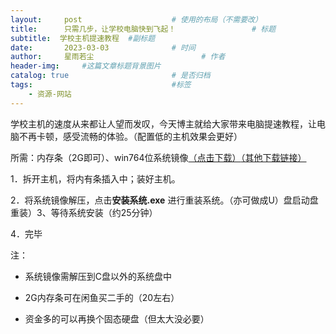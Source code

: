 ```yaml
---
layout:     post   				    # 使用的布局（不需要改）
title:      只需几步，让学校电脑快到飞起！ 				# 标题 
subtitle:  学校主机提速教程  #副标题
date:       2023-03-03 				# 时间
author:     星雨若尘 						# 作者
header-img:  	#这篇文章标题背景图片
catalog: true 						# 是否归档
tags:								#标签
    - 资源-网站
---
```

学校主机的速度从来都让人望而发叹，今天博主就给大家带来电脑提速教程，让电脑不再卡顿，感受流畅的体验。（配置低的主机效果会更好）

所需：内存条（2G即可）、win764位系统镜像[（点击下载）](https://pan.huang1111.cn/s/lGDRfL)[（其他下载链接）](http://www.ylmf.org.cn/ylmf.html)

1．拆开主机，将内有条插入中；装好主机。

2．将系统镜像解压，点击**安装系统.exe**
进行重装系统。（亦可做成U）盘启动盘重装）3、等待系统安装（约25分钟）

4．完毕

注：


- 系统镜像需解压到C盘以外的系统盘中

- 2G内存条可在闲鱼买二手的（20左右）

- 资金多的可以再换个固态硬盘（但太大没必要）
